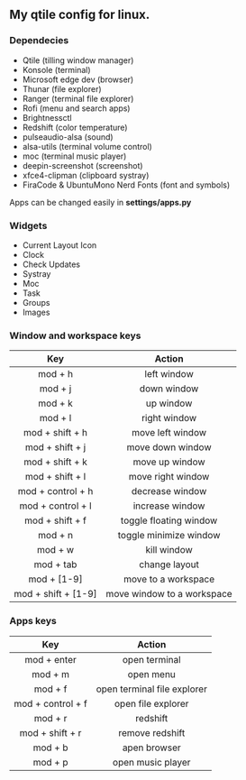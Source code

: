 ## My qtile config for linux.

### Dependecies

- Qtile (tilling window manager)
- Konsole (terminal)
- Microsoft edge dev (browser)
- Thunar (file explorer)
- Ranger (terminal file explorer)
- Rofi (menu and search apps)
- Brightnessctl
- Redshift (color temperature)
- pulseaudio-alsa (sound)
- alsa-utils (terminal volume control)
- moc (terminal music player)
- deepin-screenshot (screenshot)
- xfce4-clipman (clipboard systray)
- FiraCode & UbuntuMono Nerd Fonts (font and symbols)

Apps can be changed easily in **settings/apps.py**

### Widgets

- Current Layout Icon
- Clock
- Check Updates
- Systray
- Moc
- Task
- Groups
- Images

### Window and workspace keys

|         Key         |           Action           |
|:-------------------:|:--------------------------:|
|       mod + h       |         left window        |
|       mod + j       |         down window        |
|       mod + k       |          up window         |
|       mod + l       |        right window        |
|   mod + shift + h   |      move left window      |
|   mod + shift + j   |      move down window      |
|   mod + shift + k   |       move up window       |
|   mod + shift + l   |      move right window     |
|  mod + control + h  |       decrease window      |
|  mod + control + l  |       increase window      |
|   mod + shift + f   |   toggle floating window   |
|       mod + n       |   toggle minimize window   |
|       mod + w       |         kill window        |
|      mod + tab      |        change layout       |
|     mod + [1-9]     |     move to a workspace    |
| mod + shift + [1-9] | move window to a workspace |

### Apps keys

|        Key        |            Action           |
|:-----------------:|:---------------------------:|
|    mod + enter    |        open terminal        |
|      mod + m      |          open menu          |
|      mod + f      | open terminal file explorer |
| mod + control + f |      open file explorer     |
|      mod + r      |           redshift          |
|  mod + shift + r  |       remove redshift       |
|      mod + b      |         apen browser        |
|      mod + p      |      open music player      |
